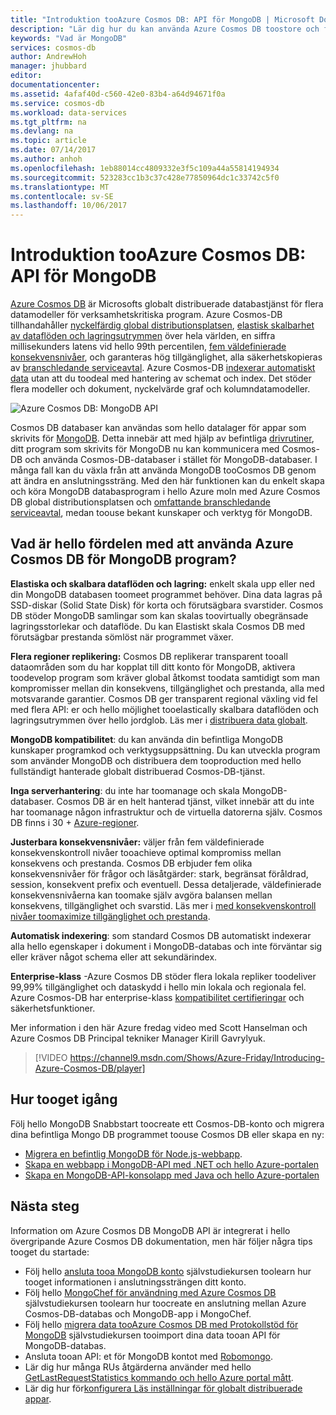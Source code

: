 ```yaml
---
title: "Introduktion tooAzure Cosmos DB: API för MongoDB | Microsoft Docs"
description: "Lär dig hur du kan använda Azure Cosmos DB toostore och fråga massiva mängder JSON-dokument med låg latens med hello populära OSS MongoDB APIs."
keywords: "Vad är MongoDB"
services: cosmos-db
author: AndrewHoh
manager: jhubbard
editor: 
documentationcenter: 
ms.assetid: 4afaf40d-c560-42e0-83b4-a64d94671f0a
ms.service: cosmos-db
ms.workload: data-services
ms.tgt_pltfrm: na
ms.devlang: na
ms.topic: article
ms.date: 07/14/2017
ms.author: anhoh
ms.openlocfilehash: 1eb88014cc4809332e3f5c109a44a55814194934
ms.sourcegitcommit: 523283cc1b3c37c428e77850964dc1c33742c5f0
ms.translationtype: MT
ms.contentlocale: sv-SE
ms.lasthandoff: 10/06/2017
---
```

# <a name="introduction-tooazure-cosmos-db-api-for-mongodb"></a>Introduktion tooAzure Cosmos DB: API för MongoDB

[Azure Cosmos DB](../cosmos-db/introduction.md) är Microsofts globalt distribuerade databastjänst för flera datamodeller för verksamhetskritiska program. Azure Cosmos-DB tillhandahåller [nyckelfärdig global distributionsplatsen](distribute-data-globally.md), [elastisk skalbarhet av dataflöden och lagringsutrymmen](partition-data.md) över hela världen, en siffra millisekunders latens vid hello 99th percentilen, [fem väldefinierade konsekvensnivåer](consistency-levels.md), och garanteras hög tillgänglighet, alla säkerhetskopieras av [branschledande serviceavtal](https://azure.microsoft.com/support/legal/sla/cosmos-db/). Azure Cosmos-DB [indexerar automatiskt data](http://www.vldb.org/pvldb/vol8/p1668-shukla.pdf) utan att du toodeal med hantering av schemat och index. Det stöder flera modeller och dokument, nyckelvärde graf och kolumndatamodeller. 

![Azure Cosmos DB: MongoDB API](./media/mongodb-introduction/cosmosdb-mongodb.png) 

Cosmos DB databaser kan användas som hello datalager för appar som skrivits för [MongoDB](https://docs.mongodb.com/manual/introduction/). Detta innebär att med hjälp av befintliga [drivrutiner](https://docs.mongodb.org/ecosystem/drivers/), ditt program som skrivits för MongoDB nu kan kommunicera med Cosmos-DB och använda Cosmos-DB-databaser i stället för MongoDB-databaser. I många fall kan du växla från att använda MongoDB tooCosmos DB genom att ändra en anslutningssträng. Med den här funktionen kan du enkelt skapa och köra MongoDB databasprogram i hello Azure moln med Azure Cosmos DB global distributionsplatsen och [omfattande branschledande serviceavtal](https://azure.microsoft.com/support/legal/sla/cosmos-db), medan toouse bekant kunskaper och verktyg för MongoDB.


## <a name="what-is-hello-benefit-of-using-azure-cosmos-db-for-mongodb-applications"></a>Vad är hello fördelen med att använda Azure Cosmos DB för MongoDB program?

**Elastiska och skalbara dataflöden och lagring:** enkelt skala upp eller ned din MongoDB databasen toomeet programmet behöver. Dina data lagras på SSD-diskar (Solid State Disk) för korta och förutsägbara svarstider. Cosmos DB stöder MongoDB samlingar som kan skalas toovirtually obegränsade lagringsstorlekar och dataflöde. Du kan Elastiskt skala Cosmos DB med förutsägbar prestanda sömlöst när programmet växer. 

**Flera regioner replikering:** Cosmos DB replikerar transparent tooall dataområden som du har kopplat till ditt konto för MongoDB, aktivera toodevelop program som kräver global åtkomst toodata samtidigt som man kompromisser mellan din konsekvens, tillgänglighet och prestanda, alla med motsvarande garantier. Cosmos DB ger transparent regional växling vid fel med flera API: er och hello möjlighet tooelastically skalbara dataflöden och lagringsutrymmen över hello jordglob. Läs mer i [distribuera data globalt](distribute-data-globally.md).

**MongoDB kompatibilitet**: du kan använda din befintliga MongoDB kunskaper programkod och verktygsuppsättning. Du kan utveckla program som använder MongoDB och distribuera dem tooproduction med hello fullständigt hanterade globalt distribuerad Cosmos-DB-tjänst.

**Inga serverhantering**: du inte har toomanage och skala MongoDB-databaser. Cosmos DB är en helt hanterad tjänst, vilket innebär att du inte har toomanage någon infrastruktur och de virtuella datorerna själv. Cosmos DB finns i 30 + [Azure-regioner](https://azure.microsoft.com/regions/services/).

**Justerbara konsekvensnivåer:** väljer från fem väldefinierade konsekvenskontroll nivåer tooachieve optimal kompromiss mellan konsekvens och prestanda. Cosmos DB erbjuder fem olika konsekvensnivåer för frågor och läsåtgärder: stark, begränsat föråldrad, session, konsekvent prefix och eventuell. Dessa detaljerade, väldefinierade konsekvensnivåerna kan toomake själv avgöra balansen mellan konsekvens, tillgänglighet och svarstid. Läs mer i [med konsekvenskontroll nivåer toomaximize tillgänglighet och prestanda](consistency-levels.md).

**Automatisk indexering**: som standard Cosmos DB automatiskt indexerar alla hello egenskaper i dokument i MongoDB-databas och inte förväntar sig eller kräver något schema eller att sekundärindex.

**Enterprise-klass** -Azure Cosmos DB stöder flera lokala repliker toodeliver 99,99% tillgänglighet och dataskydd i hello min lokala och regionala fel. Azure Cosmos-DB har enterprise-klass [kompatibilitet certifieringar](https://www.microsoft.com/trustcenter) och säkerhetsfunktioner. 

Mer information i den här Azure fredag video med Scott Hanselman och Azure Cosmos DB Principal tekniker Manager Kirill Gavrylyuk.

> [!VIDEO https://channel9.msdn.com/Shows/Azure-Friday/Introducing-Azure-Cosmos-DB/player]
> 

## <a name="how-tooget-started"></a>Hur tooget igång

Följ hello MongoDB Snabbstart toocreate ett Cosmos-DB-konto och migrera dina befintliga Mongo DB programmet toouse Cosmos DB eller skapa en ny:

* [Migrera en befintlig MongoDB för Node.js-webbapp](create-mongodb-nodejs.md).
* [Skapa en webbapp i MongoDB-API med .NET och hello Azure-portalen](create-mongodb-dotnet.md)
* [Skapa en MongoDB-API-konsolapp med Java och hello Azure-portalen](create-mongodb-java.md)

## <a name="next-steps"></a>Nästa steg

Information om Azure Cosmos DB MongoDB API är integrerat i hello övergripande Azure Cosmos DB dokumentation, men här följer några tips tooget du startade:

* Följ hello [ansluta tooa MongoDB konto](connect-mongodb-account.md) självstudiekursen toolearn hur tooget informationen i anslutningssträngen ditt konto.
* Följ hello [MongoChef för användning med Azure Cosmos DB](mongodb-mongochef.md) självstudiekursen toolearn hur toocreate en anslutning mellan Azure Cosmos-DB-databas och MongoDB-app i MongoChef.
* Följ hello [migrera data tooAzure Cosmos DB med Protokollstöd för MongoDB](mongodb-migrate.md) självstudiekursen tooimport dina data tooan API för MongoDB-databas.
* Ansluta tooan API: et för MongoDB kontot med [Robomongo](mongodb-robomongo.md).
* Lär dig hur många RUs åtgärderna använder med hello [GetLastRequestStatistics kommando och hello Azure portal mått](request-units.md#GetLastRequestStatistics).
* Lär dig hur för[konfigurera Läs inställningar för globalt distribuerade appar](../cosmos-db/tutorial-global-distribution-mongodb.md).
